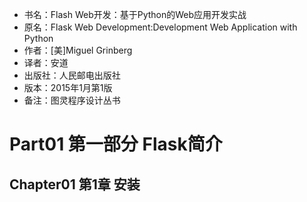 * 书名：Flash Web开发：基于Python的Web应用开发实战
* 原名：Flask Web Development:Development Web Application with Python
* 作者：[美]Miguel Grinberg
* 译者：安道
* 出版社：人民邮电出版社
* 版本：2015年1月第1版
* 备注：图灵程序设计丛书


# Part01 第一部分 Flask简介

## Chapter01 第1章 安装

 